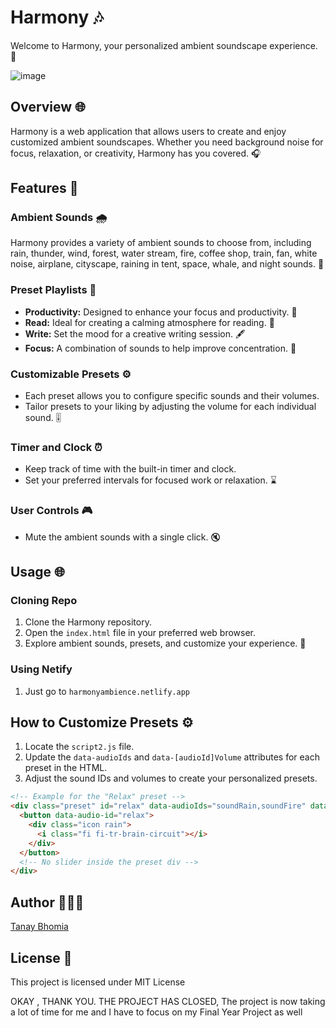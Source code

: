 # Harmony 🎶

Welcome to Harmony, your personalized ambient soundscape experience. 🌌

![image](https://github.com/tanaybhomia/Harmony/assets/71910027/bc100494-7e14-4fe1-8310-5feb1b962939)


## Overview 🌐

Harmony is a web application that allows users to create and enjoy customized ambient soundscapes. Whether you need background noise for focus, relaxation, or creativity, Harmony has you covered. 🎧

## Features 🚀

### Ambient Sounds 🌧️

Harmony provides a variety of ambient sounds to choose from, including rain, thunder, wind, forest, water stream, fire, coffee shop, train, fan, white noise, airplane, cityscape, raining in tent, space, whale, and night sounds. 🌈

### Preset Playlists 🎵 

- **Productivity:** Designed to enhance your focus and productivity. 🚀
- **Read:** Ideal for creating a calming atmosphere for reading. 📖
- **Write:** Set the mood for a creative writing session. 🖋️
- **Focus:** A combination of sounds to help improve concentration. 🎯

### Customizable Presets ⚙️

- Each preset allows you to configure specific sounds and their volumes.
- Tailor presets to your liking by adjusting the volume for each individual sound. 🎚️

### Timer and Clock ⏰

- Keep track of time with the built-in timer and clock.
- Set your preferred intervals for focused work or relaxation. ⌛

### User Controls 🎮

- Mute the ambient sounds with a single click. 🔇

## Usage 🌐

### Cloning Repo
1. Clone the Harmony repository.
2. Open the `index.html` file in your preferred web browser.
3. Explore ambient sounds, presets, and customize your experience. 🚀

### Using Netify
1. Just go to `harmonyambience.netlify.app`

## How to Customize Presets ⚙️

1. Locate the `script2.js` file.
2. Update the `data-audioIds` and `data-[audioId]Volume` attributes for each preset in the HTML.
3. Adjust the sound IDs and volumes to create your personalized presets.

```html
<!-- Example for the "Relax" preset -->
<div class="preset" id="relax" data-audioIds="soundRain,soundFire" data-soundrainvolume="0.5" data-soundfirevolume="0.7">
  <button data-audio-id="relax">
    <div class="icon rain">
      <i class="fi fi-tr-brain-circuit"></i>
    </div>
  </button>
  <!-- No slider inside the preset div -->
</div>
```

## Author 🧑🏻‍💻 
[Tanay Bhomia](https://github.com/tanaybhomia)

## License 📃
This project is licensed under MIT License 

OKAY , THANK YOU. THE PROJECT HAS CLOSED, The project is now taking a lot of time for me and I have to focus on my Final Year Project as well

